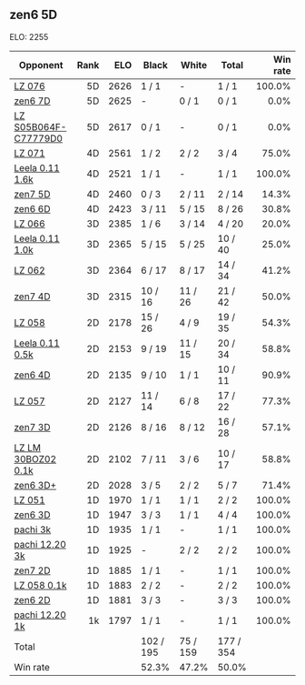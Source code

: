 ## zen6 5D ##

ELO: 2255

Opponent | Rank | ELO | Black | White | Total | Win rate
---------|-----:|----:|-------|-------|-------|-------:
[LZ 076](LZ%20076.md) | 5D | 2626 | 1 / 1 | - | 1 / 1 | 100.0%
[zen6 7D](zen6%207D.md) | 5D | 2625 | - | 0 / 1 | 0 / 1 | 0.0%
[LZ S05B064F-C77779D0](LZ%20S05B064F-C77779D0.md) | 5D | 2617 | 0 / 1 | - | 0 / 1 | 0.0%
[LZ 071](LZ%20071.md) | 4D | 2561 | 1 / 2 | 2 / 2 | 3 / 4 | 75.0%
[Leela 0.11 1.6k](Leela%200.11%201.6k.md) | 4D | 2521 | 1 / 1 | - | 1 / 1 | 100.0%
[zen7 5D](zen7%205D.md) | 4D | 2460 | 0 / 3 | 2 / 11 | 2 / 14 | 14.3%
[zen6 6D](zen6%206D.md) | 4D | 2423 | 3 / 11 | 5 / 15 | 8 / 26 | 30.8%
[LZ 066](LZ%20066.md) | 3D | 2385 | 1 / 6 | 3 / 14 | 4 / 20 | 20.0%
[Leela 0.11 1.0k](Leela%200.11%201.0k.md) | 3D | 2365 | 5 / 15 | 5 / 25 | 10 / 40 | 25.0%
[LZ 062](LZ%20062.md) | 3D | 2364 | 6 / 17 | 8 / 17 | 14 / 34 | 41.2%
[zen7 4D](zen7%204D.md) | 3D | 2315 | 10 / 16 | 11 / 26 | 21 / 42 | 50.0%
[LZ 058](LZ%20058.md) | 2D | 2178 | 15 / 26 | 4 / 9 | 19 / 35 | 54.3%
[Leela 0.11 0.5k](Leela%200.11%200.5k.md) | 2D | 2153 | 9 / 19 | 11 / 15 | 20 / 34 | 58.8%
[zen6 4D](zen6%204D.md) | 2D | 2135 | 9 / 10 | 1 / 1 | 10 / 11 | 90.9%
[LZ 057](LZ%20057.md) | 2D | 2127 | 11 / 14 | 6 / 8 | 17 / 22 | 77.3%
[zen7 3D](zen7%203D.md) | 2D | 2126 | 8 / 16 | 8 / 12 | 16 / 28 | 57.1%
[LZ LM 30BOZ02 0.1k](LZ%20LM%2030BOZ02%200.1k.md) | 2D | 2102 | 7 / 11 | 3 / 6 | 10 / 17 | 58.8%
[zen6 3D+](zen6%203D+.md) | 2D | 2028 | 3 / 5 | 2 / 2 | 5 / 7 | 71.4%
[LZ 051](LZ%20051.md) | 1D | 1970 | 1 / 1 | 1 / 1 | 2 / 2 | 100.0%
[zen6 3D](zen6%203D.md) | 1D | 1947 | 3 / 3 | 1 / 1 | 4 / 4 | 100.0%
[pachi 3k](pachi%203k.md) | 1D | 1935 | 1 / 1 | - | 1 / 1 | 100.0%
[pachi 12.20 3k](pachi%2012.20%203k.md) | 1D | 1925 | - | 2 / 2 | 2 / 2 | 100.0%
[zen7 2D](zen7%202D.md) | 1D | 1885 | 1 / 1 | - | 1 / 1 | 100.0%
[LZ 058 0.1k](LZ%20058%200.1k.md) | 1D | 1883 | 2 / 2 | - | 2 / 2 | 100.0%
[zen6 2D](zen6%202D.md) | 1D | 1881 | 3 / 3 | - | 3 / 3 | 100.0%
[pachi 12.20 1k](pachi%2012.20%201k.md) | 1k | 1797 | 1 / 1 | - | 1 / 1 | 100.0%
Total | | | 102 / 195 | 75 / 159 | 177 / 354 | 
Win rate| | | 52.3% | 47.2% | 50.0% | 
